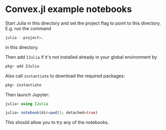 # Convex.jl example notebooks

Start Julia in this directory and set the project flag to point to this directory. E.g. run the command

```julia
julia --project=.
```

in this directory.

Then add `IJulia` if it's not installed already in your global environment by

```julia
pkg> add IJulia
```

Also call `instantiate` to download the required packages:

```julia
pkg> instantiate
```

Then launch Jupyter:

```julia
julia> using IJulia

julia> notebook(dir=pwd(); detached=true)
```

This should allow you to try any of the notebooks.
